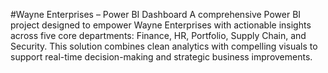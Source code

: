 #Wayne Enterprises – Power BI Dashboard
A comprehensive Power BI project designed to empower Wayne Enterprises with actionable insights across five core departments: Finance, HR, Portfolio, Supply Chain, and Security. This solution combines clean analytics with compelling visuals to support real-time decision-making and strategic business improvements.
